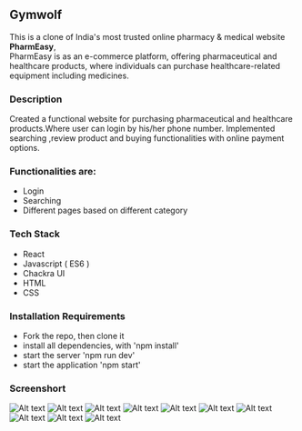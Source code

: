 ## Gymwolf

This is a clone of India's most trusted online pharmacy & medical website **PharmEasy**,  
PharmEasy is as an e-commerce platform, offering pharmaceutical and healthcare products,
where individuals can purchase healthcare-related equipment including medicines.

### Description

Created a functional website for purchasing pharmaceutical and healthcare products.Where user
can login by his/her phone number.
Implemented searching ,review product and buying functionalities with online payment options.

### Functionalities are:

- Login
- Searching
- Different pages based on different category

### Tech Stack

- React
- Javascript ( ES6 )
- Chackra UI
- HTML
- CSS

### Installation Requirements

- Fork the repo, then clone it
- install all dependencies, with 'npm install'
- start the server 'npm run dev'
- start the application 'npm start'

### Screenshort

![Alt text](src/assets/screencapture-127-0-0-1-5173-2023-11-17-20_05_21.png)
![Alt text](src/assets/screencapture-127-0-0-1-5173-about-2023-11-17-20_09_40.png)
![Alt text](src/assets/screencapture-127-0-0-1-5173-contact-2023-11-17-20_10_02.png)
![Alt text](src/assets/screencapture-127-0-0-1-5173-database-2023-11-17-20_08_45.png)
![Alt text](src/assets/screencapture-127-0-0-1-5173-features-2023-11-17-20_07_39.png)
![Alt text](src/assets/screencapture-127-0-0-1-5173-personalTrainer-2023-11-17-20_06_57.png)
![Alt text](src/assets/screencapture-127-0-0-1-5173-pricing-2023-11-17-20_11_30.png)
![Alt text](src/assets/screencapture-127-0-0-1-5173-workoutPlans-2023-11-17-20_14_06.png)
![Alt text](<src/assets/Screenshot 2023-11-17 201248.png>)
![Alt text](<src/assets/Screenshot 2023-11-17 201326.png>)
